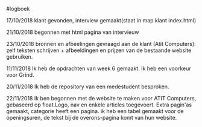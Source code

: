 #logboek 

17/10/2018 klant gevonden, interview gemaakt(staat in map klant index.html)



21/10/2018 begonnen met html pagina van intervieuw

23/10/2018 bronnen en afbeelingen gevraagd aan de klant (Atit Computers): zelf teksten schrijven + afbeeldingen en prijzen van de bestaande website gebruiken.

11/11/2018 Ik heb de opdrachten van week 6 gemaakt. Ik heb een voorkeur voor Grind.

20/11/2018 Ik heb de repository van een medestudent besproken.

22/11/2018 Ik ben begonnen met de website te maken voor ATIT Computers, gebaseerd op float.Logo, nav en enkele articles toegevoert. Extra pagin'as gemaakt, categorie heeft een pagina. ik heb een tabel gemaakt voor de openingsuren, de tekst bij de overons-pagina komt van hun website. 
